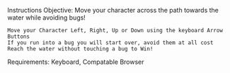 Instructions
Objective: Move your character across the path towards the water while avoiding bugs!
    
    Move your Character Left, Right, Up or Down using the keyboard Arrow Buttons
    If you run into a bug you will start over, avoid them at all cost
    Reach the water without touching a bug to Win!
Requirements: Keyboard, Compatable Browser
